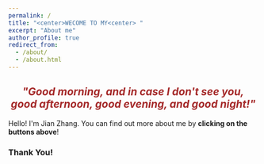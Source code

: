 ```yaml
---
permalink: /
title: "<center>WECOME TO MY<center> "
excerpt: "About me"
author_profile: true
redirect_from:
  - /about/
  - /about.html
---
```






## <center> <font color=#A52A2A> *"Good morning, and in case I don't see you, good afternoon, good evening, and good night!"* </font> </center> ##               


Hello! I'm Jian Zhang. You can find out more about me by **clicking on the buttons above**!            

### Thank You! ###
